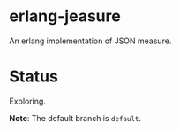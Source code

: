 # erlang-jeasure
An erlang implementation of JSON measure.

# Status
Exploring.

**Note**: The default branch is `default`.
